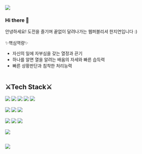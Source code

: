 <img src="https://capsule-render.vercel.app/api?type=waving&&color=0:EAD6EE,100:A0F1EA&height=300&section=header&text=YONI%20Github💜&fontSize=90" />

### Hi there 👋
안녕하세요! 도전을 즐기며 끝없이 달려나가는 웹퍼블리셔 한지연입니다 :)
<br><br>
✨핵심역량✨
- 자신의 일에 자부심을 갖는 열정과 끈기
- 하나를 알면 열을 알려는 배움의 자세와 빠른 습득력
- 빠른 상황판단과 침착한 처리능력 <br><br>


## ⚔Tech Stack⚔

<img src="https://img.shields.io/badge/HTML5-E34F26?style=flat&logo=HTML5&logoColor=white"/> <img src="https://img.shields.io/badge/CSS3-1572B6?style=flat&logo=CSS3&logoColor=white"/> <img src="https://img.shields.io/badge/JavaScript-F7DF1E?style=flat&logo=JavaScript&logoColor=white"/> <img src="https://img.shields.io/badge/jQuery-0769AD?style=flat&logo=jQuery&logoColor=white"/> <img src="https://img.shields.io/badge/WordPress-21759B?style=flat&logo=WordPress&logoColor=white"/>
<br><br>
<img src="https://img.shields.io/badge/Adobe Photoshop-31A8FE?style=flat&logo=Adobe Photoshop&logoColor=white"/> <img src="https://img.shields.io/badge/Adobe illustrator-FF9A00?style=flat&logo=Adobe illustrator&logoColor=white"/> <img src="https://img.shields.io/badge/Figma-F24E1E?style=flat&logo=Figma&logoColor=white"/>
<br><br>
<img src="https://img.shields.io/badge/Git-F05032?style=flat&logo=Git&logoColor=white"/> <img src="https://img.shields.io/badge/GitHub-181717?style=flat&logo=GitHub&logoColor=white"/> <img src="https://img.shields.io/badge/Visual Studio-5C2D91?style=flat&logo=Visual Studio&logoColor=white"/>
<br><br>
<img src="https://img.shields.io/badge/Notion-000000?style=flat&logo=Notion&logoColor=white"/><br><br>

<img src="https://github-readme-stats.vercel.app/api?username=hanjiyeon1221&show_icons=true">

<!--
**hanjiyeon1221/hanjiyeon1221** is a ✨ _special_ ✨ repository because its `README.md` (this file) appears on your GitHub profile.

Here are some ideas to get you started:

- 🔭 I’m currently working on ...
- 🌱 I’m currently learning ...
- 👯 I’m looking to collaborate on ...
- 🤔 I’m looking for help with ...
- 💬 Ask me about ...
- 📫 How to reach me: ...
- 😄 Pronouns: ...
- ⚡ Fun fact: ...
-->
